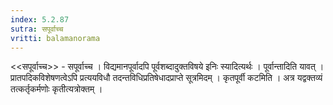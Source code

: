 ```yaml
---
index: 5.2.87
sutra: सपूर्वाच्च
vritti: balamanorama
---
```


<<सपूर्वाच्च>> - सपूर्वाच्च । विद्यमानपूर्वादपि पूर्वशब्दादुक्तविषये इनिः स्यादित्यर्थः । पूर्वान्तादिति यावत् । प्रातपदिकविशेषणत्वेऽपि प्रत्ययविधौ तदन्तविधिप्रतिषेधादप्राप्ते सूत्रमिदम् । कृतपूर्वी कटमिति । अत्र यद्वक्तव्यं तत्कर्तृकर्मणोः कृतीत्यत्रोक्तम् । 